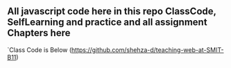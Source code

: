 ## All javascript code here in this repo ClassCode, SelfLearning and practice and all assignment Chapters here


`Class Code is Below
(https://github.com/shehza-d/teaching-web-at-SMIT-B11)
